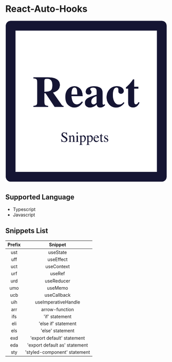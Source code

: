 # React-Auto-Hooks

![React-Auto-Hooks-Logo](https://github.com/Maaaaru/React-Auto-Hooks/blob/develop/images/logo.png)

## Supported Language
* Typescript
* Javascript 

## Snippets List
|Prefix|Snippet|
|:--:|:--:|
|ust|useState|
|uff|useEffect|
|uct|useContext|
|urf|useRef|
|urd|useReducer|
|umo|useMemo|
|ucb|useCallback|
|uih|useImperativeHandle|
|arr|arrow-function|
|ifs|'if' statement|
|eli|'else if' statement|
|els|'else' statement|
|exd|'export default' statement|
|eda|'export default as' statement|
|sty|'styled-component' statement|


